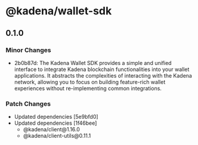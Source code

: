 # @kadena/wallet-sdk

## 0.1.0

### Minor Changes

- 2b0b87d: The Kadena Wallet SDK provides a simple and unified interface to
  integrate Kadena blockchain functionalities into your wallet applications. It
  abstracts the complexities of interacting with the Kadena network, allowing
  you to focus on building feature-rich wallet experiences without
  re-implementing common integrations.

### Patch Changes

- Updated dependencies \[5e9bfd0]
- Updated dependencies \[1f46bee]
  - @kadena/client\@1.16.0
  - @kadena/client-utils\@0.11.1
